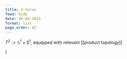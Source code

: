 ```yaml
---
title: 2-torus
feed: hide
date: 16-04-2023
format: list
page_order: 42
---
```



$T^2 :=\mathbb S^1\times S^1$, equipped with relevant [[product topology]]

\(